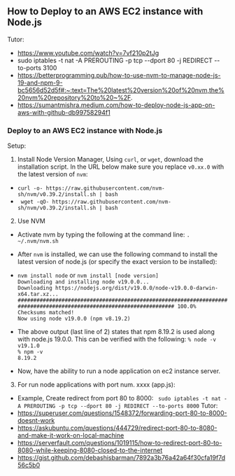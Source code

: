 ## How to Deploy to an AWS EC2 instance with Node.js
Tutor:
- https://www.youtube.com/watch?v=7vf210p2tJg
-  sudo iptables -t nat -A PREROUTING -p tcp --dport 80 -j REDIRECT --to-ports 3100
- https://betterprogramming.pub/how-to-use-nvm-to-manage-node-js-19-and-npm-9-bc5656d52d5f#:~:text=The%20latest%20version%20of%20nvm,the%20nvm%20repository%20to%20~%2F.
- https://sumantmishra.medium.com/how-to-deploy-node-js-app-on-aws-with-github-db99758294f1

### Deploy to an AWS EC2 instance with Node.js
Setup:
1. Install Node Version Manager, Using `curl`, or `wget`, download the installation script. In the URL below make sure you replace `v0.xx.0` with the latest version of `nvm`: 
- `curl -o- https://raw.githubusercontent.com/nvm-sh/nvm/v0.39.2/install.sh | bash` <br>
- ` wget -qO- https://raw.githubusercontent.com/nvm-sh/nvm/v0.39.2/install.sh | bash` <br>
2. Use NVM
- Activate nvm by typing the following at the command line: `. ~/.nvm/nvm.sh`
- After `nvm` is installed, we can use the following command to install the latest version of node.js (or specify the exact version to be installed): <br>
- `nvm install node` or `nvm install [node version]`<br>
`Downloading and installing node v19.0.0...`<br>
`Downloading https://nodejs.org/dist/v19.0.0/node-v19.0.0-darwin-x64.tar.xz...`<br>
`##################################################################################################################### 100.0%`<br>
`Checksums matched!`<br>
`Now using node v19.0.0 (npm v8.19.2)`<br>

- The above output (last line of 2) states that npm 8.19.2 is used along with node.js 19.0.0. This can be verified with the following:
`% node -v`<br>
`v19.1.0`<br>
`% npm -v`<br>
`8.19.2`<br>
- Now, have the ability to run a node application on ec2 instance server.
3. For run node applications with port num. xxxx (app.js):
- Example, Create redirect from port 80 to 8000: ` sudo iptables -t nat -A PREROUTING -p tcp --dport 80 -j REDIRECT --to-ports 8000`
Tutor:
- https://superuser.com/questions/1548372/forwarding-port-80-to-8000-doesnt-work
- https://askubuntu.com/questions/444729/redirect-port-80-to-8080-and-make-it-work-on-local-machine
- https://serverfault.com/questions/1019115/how-to-redirect-port-80-to-8080-while-keeping-8080-closed-to-the-internet
- https://gist.github.com/debashisbarman/7892a3b76a42a64f30cfa19f7d56c5b0

